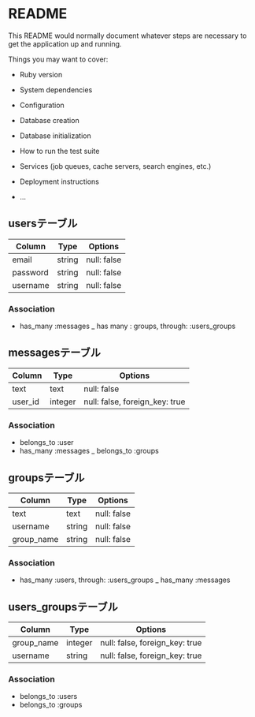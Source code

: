 # README

This README would normally document whatever steps are necessary to get the
application up and running.

Things you may want to cover:

* Ruby version

* System dependencies

* Configuration

* Database creation

* Database initialization

* How to run the test suite

* Services (job queues, cache servers, search engines, etc.)

* Deployment instructions

* ...
## usersテーブル
|Column|Type|Options|
|------|----|-------|
|email|string|null: false|
|password|string|null: false|
|username|string|null: false|
### Association
- has_many :messages
_ has many : groups, through:  :users_groups

## messagesテーブル
|Column|Type|Options|
|------|----|-------|
|text|text|null: false|
|user_id|integer|null: false, foreign_key: true|
### Association
- belongs_to :user
- has_many :messages
_ belongs_to :groups


## groupsテーブル
|Column|Type|Options|
|------|----|-------|
|text|text|null: false|
|username|string|null: false|
|group_name|string|null: false|
### Association
- has_many :users, through:  :users_groups
_ has_many :messages

## users_groupsテーブル
|Column|Type|Options|
|------|----|-------|
|group_name|integer|null: false, foreign_key: true|
|username|string|null: false, foreign_key: true|
### Association
- belongs_to :users
- belongs_to :groups